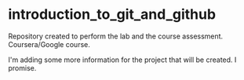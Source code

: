# introduction_to_git_and_github
Repository created to perform the lab and the course assessment. Coursera/Google course.

I'm adding some more information for the project that will be created. I promise.

